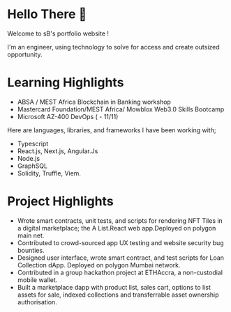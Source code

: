 
# Hello There 👋
Welcome to sB's portfolio website !

I'm an engineer, using technology to solve for access and create outsized opportunity.


# Learning Highlights
  - ABSA / MEST Africa Blockchain in Banking workshop 
  - Mastercard Foundation/MEST Africa/ Mowblox Web3.0 Skills Bootcamp
  - Microsoft AZ-400 DevOps  ( - 11/11)


Here are languages, libraries, and frameworks I have been working with;

 -  Typescript
 -  React.js, Next.js, Angular.Js
 -  Node.js
 -  GraphSQL
 -  Solidity, Truffle, Viem.
 
   
# Project Highlights
 
- Wrote smart contracts, unit tests, and scripts for rendering NFT Tiles in a digital marketplace; the A List.React web app.Deployed on polygon main net.
- Contributed to crowd-sourced app UX testing and website security bug bounties.
- Designed user interface, wrote smart contract, and test scripts for Loan Collection dApp. Deployed on polygon Mumbai network.
- Contributed in a group hackathon project at ETHAccra,  a non-custodial mobile wallet.
- Built a marketplace dapp with product list, sales cart, options to list assets for sale, indexed collections and transferrable asset ownership authorisation.
  




